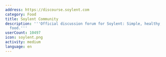 ```yaml
---
address: https://discourse.soylent.com
category: Food
title: Soylent Community
description: '''Official discussion forum for Soylent: Simple, healthy, affordable
  food.'''
userCount: 10497
icon: soylent.png
activity: medium
language: en
---
```

